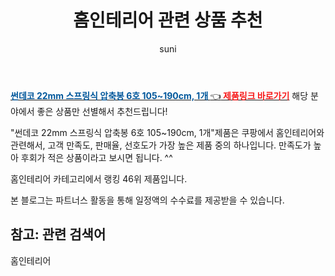 ﻿---
layout: post
title:  "홈인테리어 관련 상품 추천" 
author: suni
categories: [ 홈 인테리어 ]
tags: []
image: https://static.coupangcdn.com/image/product/image/vendoritem/2019/08/09/3000191024/ef6cd9b0-f9fc-4059-b611-5ed23b6b432c.jpg 
description: "쿠팡에서 관련 상품으로 가장 고객 선호도가 높은 제품 중 하나입니다."
---
<a href="https://link.coupang.com/re/AFFSDP?lptag=AF5011742&pageKey=141108&itemId=259332&vendorItemId=3000191024&traceid=V0-113-121ab19c29d3d731"><b><font color='#01579B'>썬데코 22mm 스프링식 압축봉 6호 105~190cm, 1개 </font></b>👈<b><font color='#f71919'> 제품링크 바로가기</font></b></a>
해당 분야에서 좋은 상품만 선별해서 추천드립니다!

"썬데코 22mm 스프링식 압축봉 6호 105~190cm, 1개"제품은 쿠팡에서 홈인테리어와 관련해서, 고객 만족도, 판매율, 선호도가 가장 높은 제품 중의 하나입니다.
만족도가 높아 후회가 적은 상품이라고 보시면 됩니다. ^^

홈인테리어 카테고리에서 랭킹  46위 제품입니다. 


본 블로그는 파트너스 활동을 통해 일정액의 수수료를 제공받을 수 있습니다.

## 참고: 관련 검색어    
홈인테리어